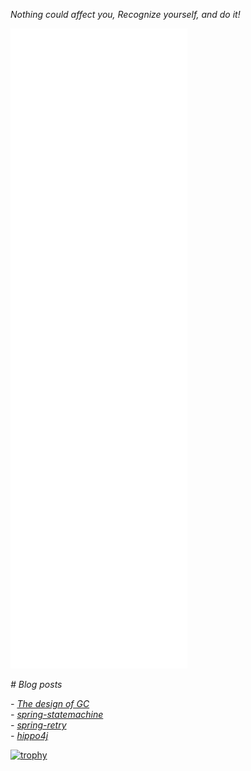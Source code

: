 _Nothing could affect you, Recognize yourself, and do it!_

<!-- [![Anurag's GitHub stats](https://github-readme-stats.vercel.app/api?username=tiandankanfeng&theme=tokyonight&count_private=true&show_icons=true&repo=github-readme-stats)](https://github.com/anuraghazra/github-readme-stats)
[![Top Langs](https://github-readme-stats.vercel.app/api/top-langs/?username=tiandankanfeng&theme=tokyonight&count_private=true&show_icons=true)](https://github.com/anuraghazra/github-readme-stats) -->

<!-- ![Metrics](https://metrics.lecoq.io/tiandankanfeng?template=classic&languages=1&stars=1&achievements=1&isocalendar=1&base.indepth=false&isocalendar.duration=half-year&languages.limit=8&languages.threshold=0%25&languages.other=false&languages.colors=github&languages.sections=most-used&languages.indepth=false&languages.analysis.timeout=15&languages.categories=markup%2C%20programming&languages.recent.categories=markup%2C%20programming&languages.recent.load=300&languages.recent.days=14&stars.limit=4&achievements.threshold=C&achievements.secrets=true&achievements.display=detailed&achievements.limit=0&config.timezone=Etc%2FGMT-8) -->

![Metrics](/github-metrics.svg)

_# Blog posts_
<!-- BLOG-POST-LIST:START -->
_- [The design of GC](https://liangye-xo.xyz/?p=752)_
</br>
_- [spring-statemachine](https://liangye-xo.xyz/?p=750)_
</br>
_- [spring-retry](https://liangye-xo.xyz/?p=747)_
</br>
_- [hippo4j](https://liangye-xo.xyz/?p=743)_
<!-- BLOG-POST-LIST:END -->

<!-- ![](./profile-3d-contrib/profile-night-view.svg) -->

[![trophy](https://github-profile-trophy.vercel.app/?username=tiandankanfeng&theme=onedark)](https://github.com/ryo-ma/github-profile-trophy)
